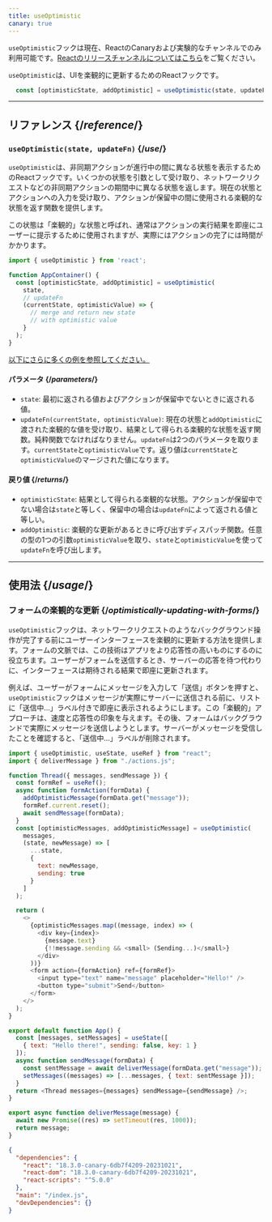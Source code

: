 ```yaml
---
title: useOptimistic
canary: true
---
```


<Canary>

`useOptimistic`フックは現在、ReactのCanaryおよび実験的なチャンネルでのみ利用可能です。[Reactのリリースチャンネルについてはこちら](/community/versioning-policy#all-release-channels)をご覧ください。

</Canary>

<Intro>

`useOptimistic`は、UIを楽観的に更新するためのReactフックです。

```js
  const [optimisticState, addOptimistic] = useOptimistic(state, updateFn);
```

</Intro>

<InlineToc />

---

## リファレンス {/*reference*/}

### `useOptimistic(state, updateFn)` {/*use*/}

`useOptimistic`は、非同期アクションが進行中の間に異なる状態を表示するためのReactフックです。いくつかの状態を引数として受け取り、ネットワークリクエストなどの非同期アクションの期間中に異なる状態を返します。現在の状態とアクションへの入力を受け取り、アクションが保留中の間に使用される楽観的な状態を返す関数を提供します。

この状態は「楽観的」な状態と呼ばれ、通常はアクションの実行結果を即座にユーザーに提示するために使用されますが、実際にはアクションの完了には時間がかかります。

```js
import { useOptimistic } from 'react';

function AppContainer() {
  const [optimisticState, addOptimistic] = useOptimistic(
    state,
    // updateFn
    (currentState, optimisticValue) => {
      // merge and return new state
      // with optimistic value
    }
  );
}
```

[以下にさらに多くの例を参照してください。](#usage)

#### パラメータ {/*parameters*/}

* `state`: 最初に返される値およびアクションが保留中でないときに返される値。
* `updateFn(currentState, optimisticValue)`: 現在の状態と`addOptimistic`に渡された楽観的な値を受け取り、結果として得られる楽観的な状態を返す関数。純粋関数でなければなりません。`updateFn`は2つのパラメータを取ります。`currentState`と`optimisticValue`です。返り値は`currentState`と`optimisticValue`のマージされた値になります。

#### 戻り値 {/*returns*/}

* `optimisticState`: 結果として得られる楽観的な状態。アクションが保留中でない場合は`state`と等しく、保留中の場合は`updateFn`によって返される値と等しい。
* `addOptimistic`: 楽観的な更新があるときに呼び出すディスパッチ関数。任意の型の1つの引数`optimisticValue`を取り、`state`と`optimisticValue`を使って`updateFn`を呼び出します。

---

## 使用法 {/*usage*/}

### フォームの楽観的な更新 {/*optimistically-updating-with-forms*/}

`useOptimistic`フックは、ネットワークリクエストのようなバックグラウンド操作が完了する前にユーザーインターフェースを楽観的に更新する方法を提供します。フォームの文脈では、この技術はアプリをより応答性の高いものにするのに役立ちます。ユーザーがフォームを送信するとき、サーバーの応答を待つ代わりに、インターフェースは期待される結果で即座に更新されます。

例えば、ユーザーがフォームにメッセージを入力して「送信」ボタンを押すと、`useOptimistic`フックはメッセージが実際にサーバーに送信される前に、リストに「送信中...」ラベル付きで即座に表示されるようにします。この「楽観的」アプローチは、速度と応答性の印象を与えます。その後、フォームはバックグラウンドで実際にメッセージを送信しようとします。サーバーがメッセージを受信したことを確認すると、「送信中...」ラベルが削除されます。

<Sandpack>


```js src/App.js
import { useOptimistic, useState, useRef } from "react";
import { deliverMessage } from "./actions.js";

function Thread({ messages, sendMessage }) {
  const formRef = useRef();
  async function formAction(formData) {
    addOptimisticMessage(formData.get("message"));
    formRef.current.reset();
    await sendMessage(formData);
  }
  const [optimisticMessages, addOptimisticMessage] = useOptimistic(
    messages,
    (state, newMessage) => [
      ...state,
      {
        text: newMessage,
        sending: true
      }
    ]
  );

  return (
    <>
      {optimisticMessages.map((message, index) => (
        <div key={index}>
          {message.text}
          {!!message.sending && <small> (Sending...)</small>}
        </div>
      ))}
      <form action={formAction} ref={formRef}>
        <input type="text" name="message" placeholder="Hello!" />
        <button type="submit">Send</button>
      </form>
    </>
  );
}

export default function App() {
  const [messages, setMessages] = useState([
    { text: "Hello there!", sending: false, key: 1 }
  ]);
  async function sendMessage(formData) {
    const sentMessage = await deliverMessage(formData.get("message"));
    setMessages((messages) => [...messages, { text: sentMessage }]);
  }
  return <Thread messages={messages} sendMessage={sendMessage} />;
}
```

```js src/actions.js
export async function deliverMessage(message) {
  await new Promise((res) => setTimeout(res, 1000));
  return message;
}
```


```json package.json hidden
{
  "dependencies": {
    "react": "18.3.0-canary-6db7f4209-20231021",
    "react-dom": "18.3.0-canary-6db7f4209-20231021",
    "react-scripts": "^5.0.0"
  },
  "main": "/index.js",
  "devDependencies": {}
}
```

</Sandpack>